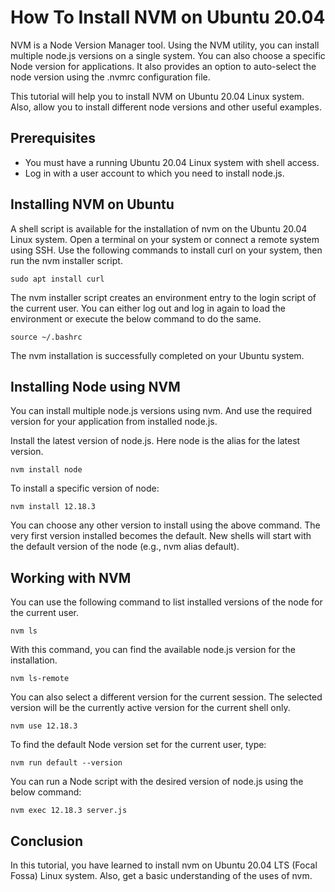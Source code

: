 
How To Install NVM on Ubuntu 20.04
==================================

NVM is a Node Version Manager tool. Using the NVM utility, you can install multiple node.js versions on a single system. You can also choose a specific Node version for applications. It also provides an option to auto-select the node version using the .nvmrc configuration file.


This tutorial will help you to install NVM on Ubuntu 20.04 Linux system. Also, allow you to install different node versions and other useful examples.

Prerequisites
-------------

-   You must have a running Ubuntu 20.04 Linux system with shell access.
-   Log in with a user account to which you need to install node.js.

Installing NVM on Ubuntu
------------------------

A shell script is available for the installation of nvm on the Ubuntu 20.04 Linux system. Open a terminal on your system or connect a remote system using SSH. Use the following commands to install curl on your system, then run the nvm installer script.

```
sudo apt install curl
```

The nvm installer script creates an environment entry to the login script of the current user. You can either log out and log in again to load the environment or execute the below command to do the same.

```
source ~/.bashrc
```

The nvm installation is successfully completed on your Ubuntu system.

Installing Node using NVM
-------------------------

You can install multiple node.js versions using nvm. And use the required version for your application from installed node.js.


Install the latest version of node.js. Here node is the alias for the latest version.

```
nvm install node
```

To install a specific version of node:

```
nvm install 12.18.3
```

You can choose any other version to install using the above command. The very first version installed becomes the default. New shells will start with the default version of the node (e.g., nvm alias default).


Working with NVM
----------------

You can use the following command to list installed versions of the node for the current user.


```
nvm ls
```


With this command, you can find the available node.js version for the installation.

```
nvm ls-remote
```

You can also select a different version for the current session. The selected version will be the currently active version for the current shell only.

```
nvm use 12.18.3
```

To find the default Node version set for the current user, type:

```
nvm run default --version
```

You can run a Node script with the desired version of node.js using the below command:

```
nvm exec 12.18.3 server.js
```

Conclusion
----------

In this tutorial, you have learned to install nvm on Ubuntu 20.04 LTS (Focal Fossa) Linux system. Also, get a basic understanding of the uses of nvm.
